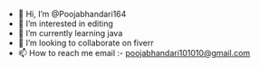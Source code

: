 - 👋 Hi, I’m @Poojabhandari164
- 👀 I’m interested in editing
- 🌱 I’m currently learning java
- 💞️ I’m looking to collaborate on fiverr
- 📫 How to reach me email :- poojabhandari101010@gmail.com

<!---
Poojabhandari164/Poojabhandari164 is a ✨ special ✨ repository because its `README.md` (this file) appears on your GitHub profile.
You can click the Preview link to take a look at your changes.
--->
